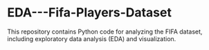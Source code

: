 # EDA---Fifa-Players-Dataset
This repository contains Python code for analyzing the FIFA dataset, including exploratory data analysis (EDA) and visualization.

